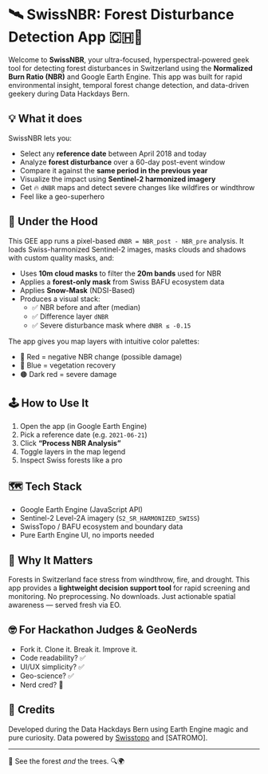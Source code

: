 # 🛰️ SwissNBR: Forest Disturbance Detection App 🇨🇭🌲

Welcome to **SwissNBR**, your ultra-focused, hyperspectral-powered geek tool for detecting forest disturbances in Switzerland using the **Normalized Burn Ratio (NBR)** and Google Earth Engine. This app was built for rapid environmental insight, temporal forest change detection, and data-driven geekery during Data Hackdays Bern.

## 💡 What it does

SwissNBR lets you:

- Select any **reference date** between April 2018 and today
- Analyze **forest disturbance** over a 60-day post-event window
- Compare it against the **same period in the previous year**
- Visualize the impact using **Sentinel-2 harmonized imagery**
- Get 🔥 `dNBR` maps and detect severe changes like wildfires or windthrow
- Feel like a geo-superhero

## 🧠 Under the Hood

This GEE app runs a pixel-based `dNBR = NBR_post - NBR_pre` analysis. It loads Swiss-harmonized Sentinel-2 images, masks clouds and shadows with custom quality masks, and:

- Uses **10m cloud masks** to filter the **20m bands** used for NBR
- Applies a **forest-only mask** from Swiss BAFU ecosystem data
- Applies **Snow-Mask** (NDSI-Based)
- Produces a visual stack:
  - ✅ NBR before and after (median)
  - ✅ Difference layer `dNBR`
  - ✅ Severe disturbance mask where `dNBR ≤ -0.15`

The app gives you map layers with intuitive color palettes:
- 🔴 Red = negative NBR change (possible damage)
- 🔵 Blue = vegetation recovery
- 🟤 Dark red = severe damage

## 🕹️ How to Use It

1. Open the app (in Google Earth Engine)
2. Pick a reference date (e.g. `2021-06-21`)
3. Click **“Process NBR Analysis”**
4. Toggle layers in the map legend
5. Inspect Swiss forests like a pro


## 🗺️ Tech Stack

- Google Earth Engine (JavaScript API)
- Sentinel-2 Level-2A imagery (`S2_SR_HARMONIZED_SWISS`)
- SwissTopo / BAFU ecosystem and boundary data
- Pure Earth Engine UI, no imports needed

## 🚀 Why It Matters

Forests in Switzerland face stress from windthrow, fire, and drought. This app provides a **lightweight decision support tool** for rapid screening and monitoring. No preprocessing. No downloads. Just actionable spatial awareness — served fresh via EO.

## 🤓 For Hackathon Judges & GeoNerds

- Fork it. Clone it. Break it. Improve it.
- Code readability? ✅
- UI/UX simplicity? ✅
- Geo-science? ✅
- Nerd cred? 💯

## 📍 Credits

Developed during the Data Hackdays Bern using Earth Engine magic and pure curiosity. Data powered by [Swisstopo](https://www.swisstopo.admin.ch) and [SATROMO].

---

🌲  See the forest *and* the trees. 🔍🌍
